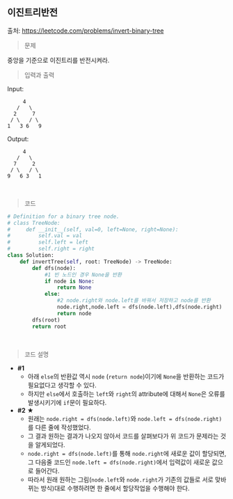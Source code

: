 ## 이진트리반전

출처: https://leetcode.com/problems/invert-binary-tree  



> 문제

중앙을 기준으로 이진트리를 반전시켜라.    



> 입력과 출력

Input:

```
     4
   /   \
  2     7
 / \   / \
1   3 6   9
```

Output:

```
     4
   /   \
  7     2
 / \   / \
9   6 3   1
```

​     

> 코드

```python
# Definition for a binary tree node.
# class TreeNode:
#     def __init__(self, val=0, left=None, right=None):
#         self.val = val
#         self.left = left
#         self.right = right
class Solution:
    def invertTree(self, root: TreeNode) -> TreeNode:
        def dfs(node):
            #1 빈 노드인 경우 None을 반환
            if node is None:
                return None
            else:
                #2 node.right와 node.left를 바꿔서 저장하고 node를 반환
                node.right,node.left = dfs(node.left),dfs(node.right)
                return node
        dfs(root)
        return root
```

​    

> 코드 설명

* **#1** 
  * 아래 `else`의 반환값 역시 `node` (`return node`)이기에 `None`을 반환하는 코드가 필요없다고 생각할 수 있다.
  * 하지만 `else`에서 호출하는 `left`와 `right`의 attribute에 대해서 `None`은 오류를 발생시키기에 `if`문이 필요하다.
* **#2** ★
  * 원래는 `node.right = dfs(node.left)`와 `node.left = dfs(node.right)`를 다른 줄에 작성했었다.
  * 그 결과 원하는 결과가 나오지 않아서 코드를 살펴보다가 위 코드가 문제라는 것을 알게되었다.
  * `node.right = dfs(node.left)`를 통해 `node.right`에 새로운 값이 할당되면, 그 다음줄 코드인 
    `node.left = dfs(node.right)`에서 입력값이 새로운 값으로 들어간다.
  * 따라서 원래 원하는 그림(`node.left`와 `node.right`가 기존의 값들로 서로 맞바뀌는 방식)대로 수행하려면 한 줄에서 할당작업을 수행해야 한다.